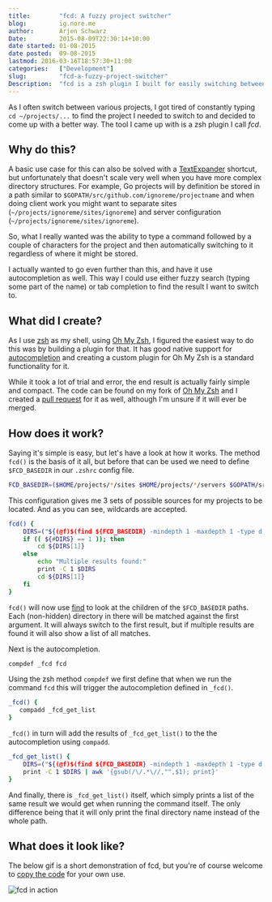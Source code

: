 ```yaml
---
title:        "fcd: A fuzzy project switcher"
blog:         ig.nore.me  
author:       Arjen Schwarz  
Date:         2015-08-09T22:30:14+10:00  
date started: 01-08-2015
date posted:  09-08-2015
lastmod: 2016-03-16T18:57:30+11:00
categories:   ["Development"]
slug:         "fcd-a-fuzzy-project-switcher"
Description:  "fcd is a zsh plugin I built for easily switching between different projects on the command line."
---
```

As I often switch between various projects, I got tired of constantly typing `cd ~/projects/...` to find the project I needed to switch to and decided to come up with a better way. The tool I came up with is a zsh plugin I call *fcd*.

## Why do this?

A basic use case for this can also be solved with a [TextExpander](https://smilesoftware.com/TextExpander/index.html) shortcut, but unfortunately that doesn't scale very well when you have more complex directory structures.
For example, Go projects will by definition be stored in a path similar to `$GOPATH/src/github.com/ignoreme/projectname` and when doing client work you might want to separate sites (`~/projects/ignoreme/sites/ignoreme`) and server configuration (`~/projects/ignoreme/sites/ignoreme`).

So, what I really wanted was the ability to type a command followed by a couple of characters for the project and then automatically switching to it regardless of where it might be stored.

I actually wanted to go even further than this, and have it use autocompletion as well. This way I could use either fuzzy search (typing some part of the name) or tab completion to find the result I want to switch to.

## What did I create?

As I use [zsh](http://zsh.sourceforge.net) as my shell, using [Oh My Zsh](http://ohmyz.sh), I figured the easiest way to do this was by building a plugin for that. It has good native support for [autocompletion](http://zsh.sourceforge.net/Guide/zshguide06.html) and creating a custom plugin for Oh My Zsh is a standard functionality for it.

While it took a lot of trial and error, the end result is actually fairly simple and compact. The code can be found on my fork of [Oh My Zsh](https://github.com/ArjenSchwarz/oh-my-zsh/blob/master/plugins/fcd/fcd.plugin.zsh) and I created a [pull request](https://github.com/robbyrussell/oh-my-zsh/pull/3465) for it as well, although I'm unsure if it will ever be merged.

## How does it work?

Saying it's simple is easy, but let's have a look at how it works.
The method `fcd()` is the basis of it all, but before that can be used we need to define `$FCD_BASEDIR` in our `.zshrc` config file.

```bash
FCD_BASEDIR=($HOME/projects/*/sites $HOME/projects/*/servers $GOPATH/src/github.com/arjenschwarz)
```
This configuration gives me 3 sets of possible sources for my projects to be located. And as you can see, wildcards are accepted.

```bash
fcd() {
    DIRS=("${(@f)$(find ${FCD_BASEDIR} -mindepth 1 -maxdepth 1 -type d -path "*$1*" ! -iname ".*")}")
    if (( ${#DIRS} == 1 )); then
        cd ${DIRS[1]}
    else
        echo "Multiple results found:"
        print -C 1 $DIRS
        cd ${DIRS[1]}
    fi
}
```

`fcd()` will now use [find](http://manpages.org/find) to look at the children of the `$FCD_BASEDIR` paths. Each (non-hidden) directory in there will be matched against the first argument. It will always switch to the first result, but if multiple results are found it will also show a list of all matches.

Next is the autocompletion.

```bash
compdef _fcd fcd
```

Using the zsh method `compdef` we first define that when we run the command `fcd` this will trigger the autocompletion defined in `_fcd()`.

```bash
_fcd() {
   compadd _fcd_get_list
}
```
`_fcd()` in turn will add the results of `_fcd_get_list()` to the the autocompletion using `compadd`.
```bash
_fcd_get_list() {
    DIRS=("${(@f)$(find ${FCD_BASEDIR} -mindepth 1 -maxdepth 1 -type d -path "*$1*" ! -iname ".*")}")
    print -C 1 $DIRS | awk '{gsub(/\/.*\//,"",$1); print}'
}
```

And finally, there is `_fcd_get_list()` itself, which simply prints a list of the same result we would get when running the command itself. The only difference being that it will only print the final directory name instead of the whole path.

## What does it look like?
The below gif is a short demonstration of fcd, but you're of course welcome to [copy the code](https://github.com/ArjenSchwarz/oh-my-zsh/blob/master/plugins/fcd/fcd.plugin.zsh) for your own use.

![fcd in action](/img/posts/fcd-example.gif)
